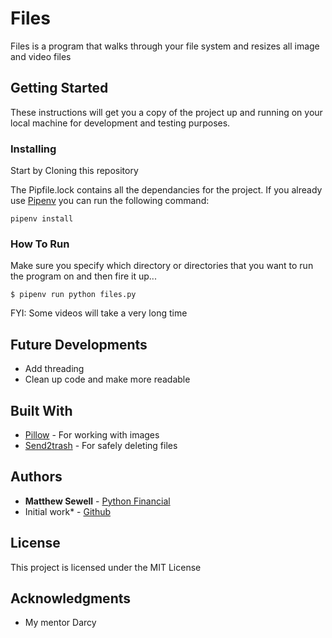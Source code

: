 # Files

Files is a program that walks through your file system and resizes all image and video files

## Getting Started

These instructions will get you a copy of the project up and running on your local machine for development and testing purposes.

### Installing

Start by Cloning this repository

The Pipfile.lock contains all the dependancies for the project. If you already use [Pipenv](https://docs.pipenv.org/) you can run the following command:

```
pipenv install
```

### How To Run

Make sure you specify which directory or directories that you want to run the program on and then fire it up...

```
$ pipenv run python files.py
```

FYI: Some videos will take a very long time

## Future Developments
* Add threading
* Clean up code and make more readable

## Built With

* [Pillow](http://www.dropwizard.io/1.0.2/docs/) - For working with images
* [Send2trash](https://maven.apache.org/) - For safely deleting files

## Authors

* **Matthew Sewell** - [Python Financial](https://pythonfinancial.com) 
* Initial work* - [Github](https://github.com/msewell13)

## License

This project is licensed under the MIT License

## Acknowledgments

* My mentor Darcy
